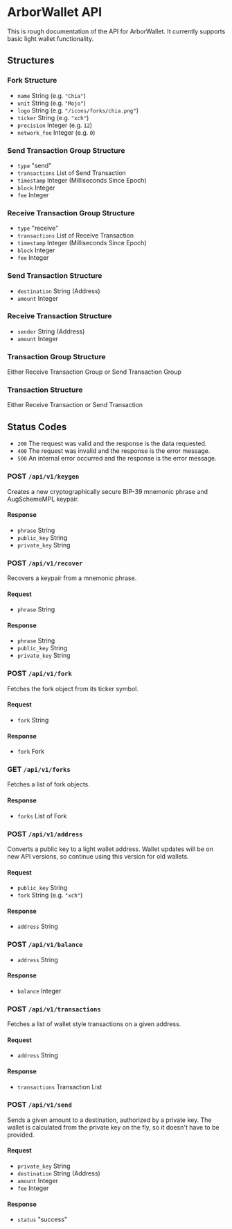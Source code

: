 # ArborWallet API
This is rough documentation of the API for ArborWallet. It currently supports basic light wallet functionality.

## Structures

### Fork Structure
* `name` String (e.g. `"Chia"`)
* `unit` String (e.g. `"Mojo"`)
* `logo` String (e.g. `"/icons/forks/chia.png"`)
* `ticker` String (e.g. `"xch"`)
* `precision` Integer (e.g. `12`)
* `network_fee` Integer (e.g. `0`)

### Send Transaction Group Structure
* `type` "send"
* `transactions` List of Send Transaction
* `timestamp` Integer (Milliseconds Since Epoch)
* `block` Integer
* `fee` Integer

### Receive Transaction Group Structure
* `type` "receive"
* `transactions` List of Receive Transaction
* `timestamp` Integer (Milliseconds Since Epoch)
* `block` Integer
* `fee` Integer

### Send Transaction Structure
* `destination` String (Address)
* `amount` Integer

### Receive Transaction Structure
* `sender` String (Address)
* `amount` Integer

### Transaction Group Structure
Either Receive Transaction Group or Send Transaction Group

### Transaction Structure
Either Receive Transaction or Send Transaction

## Status Codes
* `200` The request was valid and the response is the data requested.
* `400` The request was invalid and the response is the error message.
* `500` An internal error occurred and the response is the error message.

### POST `/api/v1/keygen`
Creates a new cryptographically secure BIP-39 mnemonic phrase and AugSchemeMPL keypair.
#### Response
* `phrase` String
* `public_key` String
* `private_key` String

### POST `/api/v1/recover`
Recovers a keypair from a mnemonic phrase.
#### Request
* `phrase` String
#### Response
* `phrase` String
* `public_key` String
* `private_key` String

### POST `/api/v1/fork`
Fetches the fork object from its ticker symbol.
#### Request
* `fork` String
#### Response
* `fork` Fork

### GET `/api/v1/forks`
Fetches a list of fork objects.
#### Response
* `forks` List of Fork

### POST `/api/v1/address`
Converts a public key to a light wallet address. Wallet updates will be on new API versions, so continue using this version for old wallets.
#### Request
* `public_key` String
* `fork` String (e.g. `"xch"`)
#### Response
* `address` String

### POST `/api/v1/balance`
* `address` String
#### Response
* `balance` Integer

### POST `/api/v1/transactions`
Fetches a list of wallet style transactions on a given address.
#### Request
* `address` String
#### Response
* `transactions` Transaction List

### POST `/api/v1/send`
Sends a given amount to a destination, authorized by a private key. The wallet is calculated from the private key on the fly, so it doesn't have to be provided.
#### Request
* `private_key` String
* `destination` String (Address)
* `amount` Integer
* `fee` Integer
#### Response
* `status` "success"